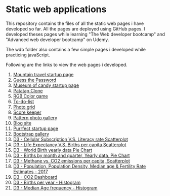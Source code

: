 # Static web applications

This repository contains the files of all the static web pages i have developed so far. All the pages are deployed using GitHub pages. I developed theses pages while learning "The Web developer bootcamp" and "Advanced web developer bootcamp" on Udemy.

The wdb folder also contains a few simple pages i developed while practicing javaScript. 

Following are the links to view the web pages i developed.

<ol>
  <li><a href='https://nishianand05.github.io/MountainTravelStartupPage/' target="_blank">Mountain travel startup page</a></li> 
  <li><a href='https://nishianand05.github.io/guessThePassword/' target="_blank">Guess the Password</a></li>           
  <li><a href='https://nishianand05.github.io/Museum-of-candy/' target="_blank">Museum of candy startup page</a></li> 
  <li><a href='https://nishianand05.github.io/Patatap-clone/' target="_blank">Patatap Clone</a></li>                
  <li><a href='https://nishianand05.github.io/wdb/Color-game/' target="_blank">RGB Color game</a></li>                
  <li><a href='https://nishianand05.github.io/wdb/To-do-list-project/' target="_blank">To-do-list</a></li>                   
  <li><a href='https://nishianand05.github.io/wdb/Photo-grid/' target="_blank">Photo grid</a></li>                   
  <li><a href='https://nishianand05.github.io/wdb/Scorekeeper/' target="_blank">Score keeper</a></li>                 
  <li><a href='https://nishianand05.github.io/Pattern/' target="_blank">Pattern photo gallery</a></li>        
  <li><a href='https://nishianand05.github.io/wdb/Blog/' target="_blank"> Blog site</a></li>                    
  <li><a href='https://nishianand05.github.io/wdb/Purrfect-startup/' target="_blank">Purrfect startup page</a></li>        
  <li><a href='https://nishianand05.github.io/wdb/bootstrap-gallery.html' target="_blank">Bootstrap gallery</a></li>           
  <li><a href='https://nishianand05.github.io/D3-Scatterplots/CellularSubsVSLitRate/' target="_blank">D3 - Cellular Subscription V.S. Literacy rate Scatterplot</a></li> 
  <li><a href='https://nishianand05.github.io/D3-Scatterplots/LifeExpVSBirthsPerCapita/' target="_blank">D3 - Life Expectancy V.S. Births per capita Scatterplot</a></li> 
  <li><a href='https://nishianand05.github.io/D3-Piechart/WorldBirthData/' target="_blank">D3 - World Birth yearly data Pie Chart</a></li> 
  <li><a href='https://nishianand05.github.io/D3-Piechart/BirthsByMonth/' target="_blank">D3 - Births by month and quarter, Yearly data, Pie Chart</a></li> 
  <li><a href='https://nishianand05.github.io/D3-OddsAndEnds/' target="_blank">D3 - Methane vs. CO2 emissions per capita, Scatterplot</a></li> 
  <li><a href='https://nishianand05.github.io/D3-Map/' target="_blank">D3 - Population, Population Density, Median age & Fertility Rate Estimates - 2017</a></li> 
  <li><a href='https://nishianand05.github.io/D3-Project/' target="_blank">D3 - CO2 Dashboard</a></li>
  <li><a href='https://nishianand05.github.io/D3-Histogram/BirthsPerYear' target="_blank">D3 - Births per year - Histogram</a></li>
  <li><a href='https://nishianand05.github.io/D3-Histogram/MedianAgeFrequency' target="_blank">D3 - Median Age frequency - Histogram</a></li>
</ol>
